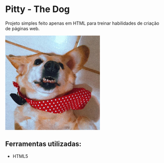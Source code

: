 # Pitty - The Dog
Projeto simples feito apenas em HTML para treinar habilidades de criação de páginas web.


<img width="300" src="img/capa.jpg">

## Ferramentas utilizadas:
- HTML5
